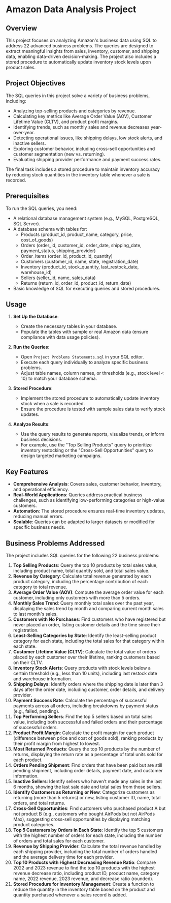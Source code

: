# Amazon Data Analysis Project

## Overview
This project focuses on analyzing Amazon's business data using SQL to address 22 advanced business problems. The queries are designed to extract meaningful insights from sales, inventory, customer, and shipping data, enabling data-driven decision-making. The project also includes a stored procedure to automatically update inventory stock levels upon product sales.

## Project Objectives
The SQL queries in this project solve a variety of business problems, including:
- Analyzing top-selling products and categories by revenue.
- Calculating key metrics like Average Order Value (AOV), Customer Lifetime Value (CLTV), and product profit margins.
- Identifying trends, such as monthly sales and revenue decreases year-over-year.
- Detecting operational issues, like shipping delays, low stock alerts, and inactive sellers.
- Exploring customer behavior, including cross-sell opportunities and customer segmentation (new vs. returning).
- Evaluating shipping provider performance and payment success rates.

The final task includes a stored procedure to maintain inventory accuracy by reducing stock quantities in the inventory table whenever a sale is recorded.

## Prerequisites
To run the SQL queries, you need:
- A relational database management system (e.g., MySQL, PostgreSQL, SQL Server).
- A database schema with tables for:
  - Products (product_id, product_name, category, price, cost_of_goods)
  - Orders (order_id, customer_id, order_date, shipping_date, payment_status, shipping_provider)
  - Order_Items (order_id, product_id, quantity)
  - Customers (customer_id, name, state, registration_date)
  - Inventory (product_id, stock_quantity, last_restock_date, warehouse_id)
  - Sellers (seller_id, name, sales_data)
  - Returns (return_id, order_id, product_id, return_date)
- Basic knowledge of SQL for executing queries and stored procedures.

## Usage
1. **Set Up the Database**:
   - Create the necessary tables in your database.
   - Populate the tables with sample or real Amazon data (ensure compliance with data usage policies).

2. **Run the Queries**:
   - Open `Project Problems Statements.sql` in your SQL editor.
   - Execute each query individually to analyze specific business problems.
   - Adjust table names, column names, or thresholds (e.g., stock level < 10) to match your database schema.

3. **Stored Procedure**:
   - Implement the stored procedure to automatically update inventory stock when a sale is recorded.
   - Ensure the procedure is tested with sample sales data to verify stock updates.

4. **Analyze Results**:
   - Use the query results to generate reports, visualize trends, or inform business decisions.
   - For example, use the "Top Selling Products" query to prioritize inventory restocking or the "Cross-Sell Opportunities" query to design targeted marketing campaigns.

## Key Features
- **Comprehensive Analysis**: Covers sales, customer behavior, inventory, and operational efficiency.
- **Real-World Applications**: Queries address practical business challenges, such as identifying low-performing categories or high-value customers.
- **Automation**: The stored procedure ensures real-time inventory updates, reducing manual errors.
- **Scalable**: Queries can be adapted to larger datasets or modified for specific business needs.

## Business Problems Addressed
The project includes SQL queries for the following 22 business problems:
1. **Top Selling Products**: Query the top 10 products by total sales value, including product name, total quantity sold, and total sales value.
2. **Revenue by Category**: Calculate total revenue generated by each product category, including the percentage contribution of each category to total revenue.
3. **Average Order Value (AOV)**: Compute the average order value for each customer, including only customers with more than 5 orders.
4. **Monthly Sales Trend**: Query monthly total sales over the past year, displaying the sales trend by month and comparing current month sales to last month's sales.
5. **Customers with No Purchases**: Find customers who have registered but never placed an order, listing customer details and the time since their registration.
6. **Least-Selling Categories by State**: Identify the least-selling product category for each state, including the total sales for that category within each state.
7. **Customer Lifetime Value (CLTV)**: Calculate the total value of orders placed by each customer over their lifetime, ranking customers based on their CLTV.
8. **Inventory Stock Alerts**: Query products with stock levels below a certain threshold (e.g., less than 10 units), including last restock date and warehouse information.
9. **Shipping Delays**: Identify orders where the shipping date is later than 3 days after the order date, including customer, order details, and delivery provider.
10. **Payment Success Rate**: Calculate the percentage of successful payments across all orders, including breakdowns by payment status (e.g., failed, pending).
11. **Top Performing Sellers**: Find the top 5 sellers based on total sales value, including both successful and failed orders and their percentage of successful orders.
12. **Product Profit Margin**: Calculate the profit margin for each product (difference between price and cost of goods sold), ranking products by their profit margin from highest to lowest.
13. **Most Returned Products**: Query the top 10 products by the number of returns, displaying the return rate as a percentage of total units sold for each product.
14. **Orders Pending Shipment**: Find orders that have been paid but are still pending shipment, including order details, payment date, and customer information.
15. **Inactive Sellers**: Identify sellers who haven’t made any sales in the last 6 months, showing the last sale date and total sales from those sellers.
16. **Identify Customers as Returning or New**: Categorize customers as returning (more than 5 returns) or new, listing customer ID, name, total orders, and total returns.
17. **Cross-Sell Opportunities**: Find customers who purchased product A but not product B (e.g., customers who bought AirPods but not AirPods Max), suggesting cross-sell opportunities by displaying matching product categories.
18. **Top 5 Customers by Orders in Each State**: Identify the top 5 customers with the highest number of orders for each state, including the number of orders and total sales for each customer.
19. **Revenue by Shipping Provider**: Calculate the total revenue handled by each shipping provider, including the total number of orders handled and the average delivery time for each provider.
20. **Top 10 Products with Highest Decreasing Revenue Ratio**: Compare 2022 and 2023 revenue to find the top 10 products with the highest revenue decrease ratio, including product ID, product name, category name, 2022 revenue, 2023 revenue, and decrease ratio (rounded).
21. **Stored Procedure for Inventory Management**: Create a function to reduce the quantity in the inventory table based on the product and quantity purchased whenever a sales record is added.